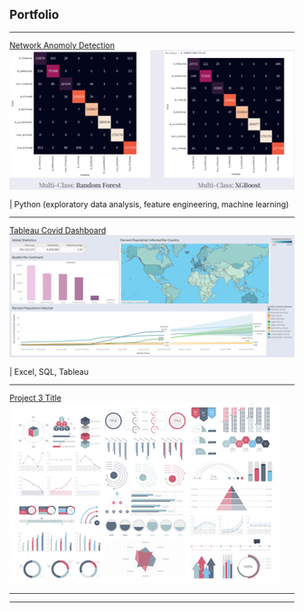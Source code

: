## Portfolio

---

[Network Anomoly Detection](/network_anomaly_detection.md)
<img src="images/anomaly_detection_cover_photo.png?raw=true"/>

| Python (exploratory data analysis, feature engineering, machine learning)

---

[Tableau Covid Dashboard](/covid_dashboard_tableau.md) 
<img src="images/covid_dashboard_image.png?raw=true"/>

| Excel, SQL, Tableau 

---
[Project 3 Title](http://example.com/)
<img src="images/dummy_thumbnail.jpg?raw=true"/>

---




---

